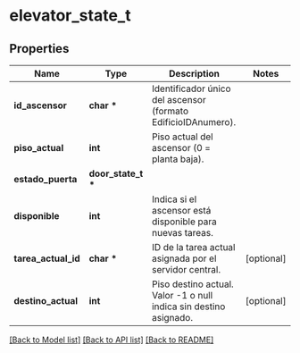 # elevator_state_t

## Properties
Name | Type | Description | Notes
------------ | ------------- | ------------- | -------------
**id_ascensor** | **char \*** | Identificador único del ascensor (formato EdificioIDAnumero). | 
**piso_actual** | **int** | Piso actual del ascensor (0 &#x3D; planta baja). | 
**estado_puerta** | **door_state_t \*** |  | 
**disponible** | **int** | Indica si el ascensor está disponible para nuevas tareas. | 
**tarea_actual_id** | **char \*** | ID de la tarea actual asignada por el servidor central. | [optional] 
**destino_actual** | **int** | Piso destino actual. Valor -1 o null indica sin destino asignado. | [optional] 

[[Back to Model list]](../README.md#documentation-for-models) [[Back to API list]](../README.md#documentation-for-api-endpoints) [[Back to README]](../README.md)


